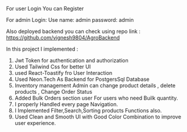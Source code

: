 For user Login You can Register 

For admin Login:
Use name: admin
password: admin

Also deployed backend you can check using repo link : https://github.com/vignesh9804/AgroBackend 

In this project I implemented :

1) Jwt Token for  authentication and authorization
2) Used Tailwind Css for better UI 
3) used React-Toastify fro User Interaction
4) Used Neon.Tech As Backend for PostgersSql Database 
5) Inventory management Admin can change product details , delete products , Change Order Status
6) Added Bulk Orders section user For users who need Builk quantity.
7) I properly Handled every page Navigation.
8) I Implemented Filter,Search,Sorting products Functions also.
9) Used Clean and Smooth UI with Good Color Combination to improve user experience.
